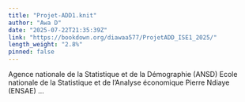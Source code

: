```yaml
---
title: "Projet-ADD1.knit"
author: "Awa D"
date: "2025-07-22T21:35:39Z"
link: "https://bookdown.org/diawaa577/ProjetADD_ISE1_2025/"
length_weight: "2.8%"
pinned: false
---
```


Agence nationale de la Statistique et de la Démographie (ANSD) Ecole nationale de la Statistique et de l’Analyse économique Pierre Ndiaye (ENSAE)  ...
